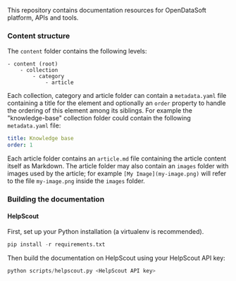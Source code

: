This repository contains documentation resources for OpenDataSoft platform, APIs and tools.

### Content structure
The `content` folder contains the following levels:
```
- content (root)
	- collection
		- category
			- article
```

Each collection, category and article folder can contain a `metadata.yaml` file containing a title for the element and optionally an `order` property to handle the ordering of this element among its siblings.
For example the "knowledge-base" collection folder could contain the following `metadata.yaml` file:
```yaml
title: Knowledge base
order: 1
```

Each article folder contains an `article.md` file containing the article content itself as Markdown.
The article folder may also contain an `images` folder with images used by the article; for example `[My Image](my-image.png)` will refer to the file `my-image.png` inside the `images` folder.

### Building the documentation
#### HelpScout 
First, set up your Python installation (a virtualenv is recommended).
```python
pip install -r requirements.txt
```

Then build the documentation on HelpScout using your HelpScout API key:
```python
python scripts/helpscout.py <HelpScout API key>
```
